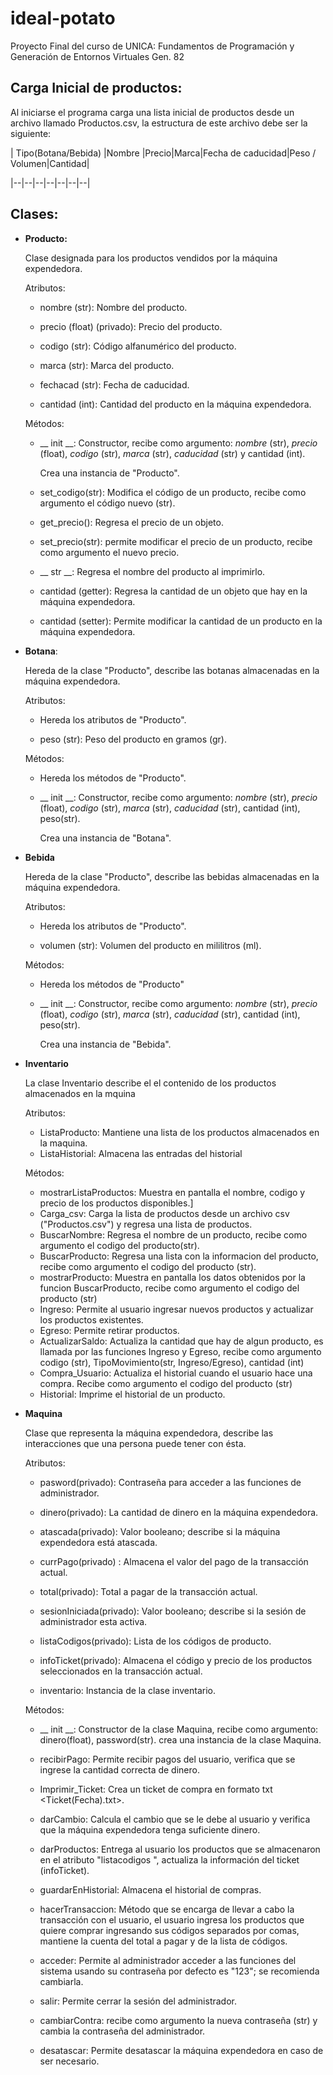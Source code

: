 
# ideal-potato

Proyecto Final del curso de UNICA: Fundamentos de Programación y Generación de Entornos Virtuales Gen. 82

  

## **Carga Inicial de productos:**

  

Al iniciarse el programa carga una lista inicial de productos desde un archivo llamado Productos.csv, la estructura de este archivo debe ser la siguiente:

| Tipo(Botana/Bebida) |Nombre |Precio|Marca|Fecha de caducidad|Peso / Volumen|Cantidad|

|--|--|--|--|--|--|--|

  
  

## **Clases:**

  

-  **Producto:**

	Clase designada para los productos vendidos por la máquina expendedora.

	Atributos:

	- nombre (str): Nombre del producto.

	- precio (float) (privado): Precio del producto.

	- codigo (str): Código alfanumérico del producto.

	- marca (str): Marca del producto.

	- fechacad (str): Fecha de caducidad.

	- cantidad (int): Cantidad del producto en la máquina expendedora.

  

	Métodos:

	- __ init __: Constructor, recibe como argumento:
*nombre* (str), *precio* (float), *codigo* (str), *marca* (str), *caducidad* (str) y cantidad (int).

		Crea una instancia de "Producto".

	- set_codigo(str): Modifica el código de un producto, recibe como argumento el código nuevo (str).

	- get_precio(): Regresa el precio de un objeto.

	- set_precio(str): permite modificar el precio de un producto, recibe como argumento el nuevo precio.

	- __ str __: Regresa el nombre del producto al imprimirlo.

	- cantidad (getter): Regresa la cantidad de un objeto que hay en la máquina expendedora.

	- cantidad (setter): Permite modificar la cantidad de un producto en la máquina expendedora.

  

-  **Botana**:

	Hereda de la clase "Producto", describe las botanas almacenadas en la máquina expendedora.

	Atributos:

	- Hereda los atributos de "Producto".

	- peso (str): Peso del producto en gramos (gr).

  

	Métodos:

	- Hereda los métodos de "Producto".

	- __ init __: Constructor, recibe como argumento:
*nombre* (str), *precio* (float), *codigo* (str), *marca* (str), *caducidad* (str), cantidad (int), peso(str).

		Crea una instancia de "Botana".

-  **Bebida**

	Hereda de la clase "Producto", describe las bebidas almacenadas en la máquina expendedora.

	Atributos:

	- Hereda los atributos de "Producto".

	- volumen (str): Volumen del producto en mililitros (ml).

  

	Métodos:

	- Hereda los métodos de "Producto"

	- __ init __: Constructor, recibe como argumento:
	*nombre* (str), *precio* (float), *codigo* (str), *marca* (str), *caducidad* (str), cantidad (int), peso(str).

		Crea una instancia de "Bebida".

  

-  **Inventario**

	La clase Inventario describe el el contenido de los productos almacenados en la mquina

	Atributos:

	- ListaProducto: Mantiene una lista de los productos almacenados en la maquina.
	- ListaHistorial: Almacena las entradas del historial
  

	Métodos:

  
	- mostrarListaProductos: Muestra en pantalla el nombre, codigo y precio de los productos disponibles.]
	- Carga_csv: Carga la lista de productos desde un archivo csv ("Productos.csv") y regresa una lista de productos.
	- BuscarNombre: Regresa el nombre de un producto, recibe como argumento el codigo del producto(str).
	- BuscarProducto: Regresa una lista con la informacion del producto, recibe como argumento el codigo del producto (str).
	- mostrarProducto: Muestra en pantalla los datos obtenidos por la funcion BuscarProducto, recibe como argumento el codigo del producto (str)
	- Ingreso: Permite al usuario ingresar nuevos productos y actualizar los productos existentes.
	- Egreso: Permite retirar productos.
	- ActualizarSaldo: Actualiza la cantidad que hay de algun producto, es llamada por las funciones Ingreso y Egreso, recibe como argumento codigo (str), TipoMovimiento(str, Ingreso/Egreso), cantidad (int)
	- Compra_Usuario: Actualiza el historial cuando el usuario hace una compra. Recibe como argumento el codigo del producto (str)
	- Historial: Imprime el historial de un producto.

  

-  **Maquina**

	Clase que representa la máquina expendedora, describe las interacciones que una persona puede tener con ésta.

	Atributos:

	- pasword(privado): Contraseña para acceder a las funciones de administrador.

	- dinero(privado): La cantidad de dinero en la máquina expendedora.

	- atascada(privado): Valor booleano; describe si la máquina expendedora está atascada.

	- currPago(privado) : Almacena el valor del pago de la transacción actual.

	- total(privado): Total a pagar de la transacción actual.

	- sesionIniciada(privado): Valor booleano; describe si la sesión de administrador esta activa.

	- listaCodigos(privado): Lista de los códigos de producto.

	- infoTicket(privado): Almacena el código y precio de los productos seleccionados en la transacción actual.

	- inventario: Instancia de la clase inventario.

  

	Métodos:

	- __ init __: Constructor de la clase Maquina, recibe como argumento: 
	dinero(float), password(str). crea una instancia de la clase Maquina.

	- recibirPago: Permite recibir pagos del usuario, verifica que se ingrese la cantidad correcta de dinero.

	- Imprimir_Ticket: Crea un ticket de compra en formato txt <Ticket(Fecha).txt>.

	- darCambio: Calcula el cambio que se le debe al usuario y verifica que la máquina expendedora tenga suficiente dinero.

	- darProductos: Entrega al usuario los productos que se almacenaron en el atributo "listacodigos ", actualiza la información del ticket (infoTicket).

	- guardarEnHistorial: Almacena el historial de compras.

	- hacerTransaccion: Método que se encarga de llevar a cabo la transacción con el usuario, el usuario ingresa los productos que quiere comprar ingresando sus códigos separados por comas, mantiene la cuenta del total a pagar y de la lista de códigos.

	- acceder: Permite al administrador acceder a las funciones del sistema usando su contraseña por defecto es "123"; se recomienda cambiarla.

	- salir: Permite cerrar la sesión del administrador.

	- cambiarContra: recibe como argumento la nueva contraseña (str) y cambia la contraseña del administrador.

	- desatascar: Permite desatascar la máquina expendedora en caso de ser necesario.
